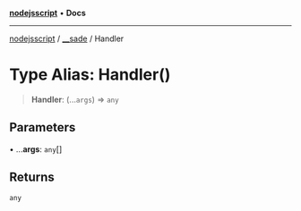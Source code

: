 [**nodejsscript**](../../../README.md) • **Docs**

***

[nodejsscript](../../../README.md) / [\_\_sade](../README.md) / Handler

# Type Alias: Handler()

> **Handler**: (...`args`) => `any`

## Parameters

• ...**args**: `any`[]

## Returns

`any`

